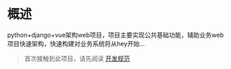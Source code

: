 # 概述

python+django+vue架构web项目，项目主要实现公共基础功能，辅助业务web项目快速架构，快速构建对业务系统将从hey开始...








> 首次接触到此项目，请先阅读 [开发规范](docs/specification/index.md)
